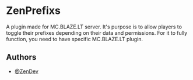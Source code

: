 
# ZenPrefixs

A plugin made for MC.BLAZE.LT server. It's purpose is to allow players to toggle their prefixes depending on their data and permissions. For it to fully function, you need to have specific MC.BLAZE.LT plugin.


## Authors

- [@ZenDev](https://github.com/ZeniteDev)

